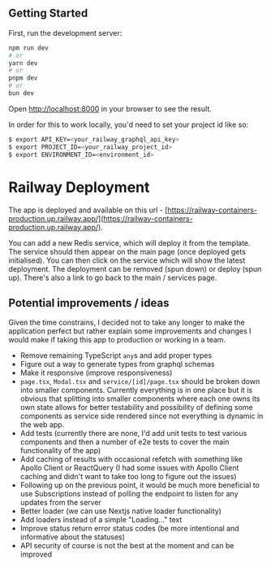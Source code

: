 ## Getting Started

First, run the development server:

```bash
npm run dev
# or
yarn dev
# or
pnpm dev
# or
bun dev
```

Open [http://localhost:8000](http://localhost:8000) in your browser to see the result.

In order for this to work locally, you'd need to set your project id like so:

```sh
$ export API_KEY=<your_railway_graphql_api_key>
$ export PROJECT_ID=<your_railway_project_id>
$ export ENVIRONMENT_ID=<environment_id>
```

# Railway Deployment

The app is deployed and available on this url - [https://railway-containers-production.up.railway.app/](https://railway-containers-production.up.railway.app/).

You can add a new Redis service, which will deploy it from the template. The service should then appear on the main page (once deployed gets initialised). You can then click on the service which will show the latest deployment. The deployment can be removed (spun down) or deploy (spun up). There's also a link to go back to the main / services page.

## Potential improvements / ideas

Given the time constrains, I decided not to take any longer to make the application perfect but rather explain some improvements and changes I would make if taking this app to production or working in a team.

- Remove remaining TypeScript `any`s and add proper types
- Figure out a way to generate types from graphql schemas
- Make it responsive (improve responsiveness)
- `page.tsx`, `Modal.tsx` and `service/[id]/page.tsx` should be broken down into smaller components. Currently everything is in one place but it is obvious that splitting into smaller components where each one owns its own state allows for better testability and possibility of defining some components as service side rendered since not everything is dynamic in the web app.
- Add tests (currently there are none, I'd add unit tests to test various components and then a number of e2e tests to cover the main functionality of the app)
- Add caching of results with occasional refetch with something like Apollo Client or ReactQuery (I had some issues with Apollo Client caching and didn't want to take too long to figure out the issues)
- Following up on the previous point, it would be much more beneficial to use Subscriptions instead of polling the endpoint to listen for any updates from the server
- Better loader (we can use Nextjs native loader functionality)
- Add loaders instead of a simple "Loading..." text
- Improve status return error status codes (be more intentional and informative about the statuses)
- API security of course is not the best at the moment and can be improved
